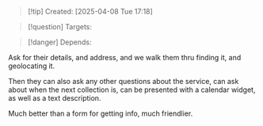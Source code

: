 
>[!tip] Created: [2025-04-08 Tue 17:18]

>[!question] Targets: 

>[!danger] Depends: 

Ask for their details, and address, and we walk them thru finding it, and geolocating it.

Then they can also ask any other questions about the service, can ask about when the next collection is, can be presented with a calendar widget, as well as a text description.

Much better than a form for getting info, much friendlier.